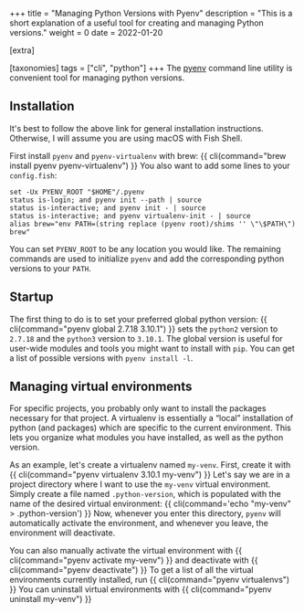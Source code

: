 +++
title = "Managing Python Versions with Pyenv"
description = "This is a short explanation of a useful tool for creating and managing Python versions."
weight = 0
date = 2022-01-20

[extra]

[taxonomies]
tags = ["cli", "python"]
+++
The [pyenv](https://github.com/pyenv/pyenv) command line utility is convenient tool for managing python versions.

## Installation
It's best to follow the above link for general installation instructions.
Otherwise, I will assume you are using macOS with Fish Shell.

First install `pyenv` and `pyenv-virtualenv` with brew:
{{ cli(command="brew install pyenv pyenv-virtualenv") }}
You also want to add some lines to your `config.fish`:
```
set -Ux PYENV_ROOT "$HOME"/.pyenv
status is-login; and pyenv init --path | source
status is-interactive; and pyenv init - | source
status is-interactive; and pyenv virtualenv-init - | source
alias brew="env PATH=(string replace (pyenv root)/shims '' \"\$PATH\") brew"
```
You can set `PYENV_ROOT` to be any location you would like.
The remaining commands are used to initialize `pyenv` and add the corresponding python versions to your `PATH`.

## Startup
The first thing to do is to set your preferred global python version:
{{ cli(command="pyenv global 2.7.18 3.10.1") }}
sets the `python2` version to `2.7.18` and the `python3` version to `3.10.1`.
The global version is useful for user-wide modules and tools you might want to install with `pip`.
You can get a list of possible versions with `pyenv install -l`.

## Managing virtual environments
For specific projects, you probably only want to install the packages necessary for that project.
A virtualenv is essentially a <q>local</q> installation of python (and packages) which are specific to the current environment.
This lets you organize what modules you have installed, as well as the python version.

As an example, let's create a virtualenv named `my-venv`.
First, create it with
{{ cli(command="pyenv virtualenv 3.10.1 my-venv") }}
Let's say we are in a project directory where I want to use the `my-venv` virtual environment.
Simply create a file named `.python-version`, which is populated with the name of the desired virtual environment:
{{ cli(command='echo "my-venv" > .python-version') }}
Now, whenever you enter this directory, `pyenv` will automatically activate the environment, and whenever you leave, the environment will deactivate.

You can also manually activate the virtual environment with
{{ cli(command="pyenv activate my-venv") }}
and deactivate with
{{ cli(command="pyenv deactivate") }}
To get a list of all the virtual environments currently installed, run
{{ cli(command="pyenv virtualenvs") }}
You can uninstall virtual environments with
{{ cli(command="pyenv uninstall my-venv") }}
